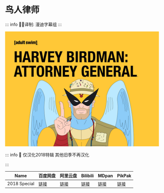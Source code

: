 # 鸟人律师

::: info
✍🏻译制: 漫迪字幕组
:::

![712GRJbkrGL._RI_.jpg](712GRJbkrGL._RI_.jpg)

::: info
🐻 仅汉化2018特辑 其他旧季不再汉化

:::

| Name | 百度网盘 | 阿里云盘 | Bilibili | MDpan | PikPak |
| --- | --- | --- | --- | --- | --- |
| 2018 Special |[链接](https://pan.baidu.com/s/1YmEOtB9iJcjjeBBXskKblA?pwd=k648) |[链接](https://www.aliyundrive.com/s/PdXcKKXZf65) |[链接](https://www.bilibili.com/video/BV19t411x7QV) |[链接](https://pan.mdsub.top/%E9%B8%9F%E4%BA%BA%E5%BE%8B%E5%B8%88) |[链接](https://mypikpak.com/s/VNmW_L7hbvU9Qf5govBN_ieNo1) |